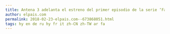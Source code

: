 ```yaml
---
title: Antena 3 adelanta el estreno del primer episodio de la serie ‘Fariña’
author: elpais.com
permalink: 2018-02-23-elpais.com--673868051.html
tags: hy en de ru hy fr it zh-CN zh-TW ar fa
---
```


